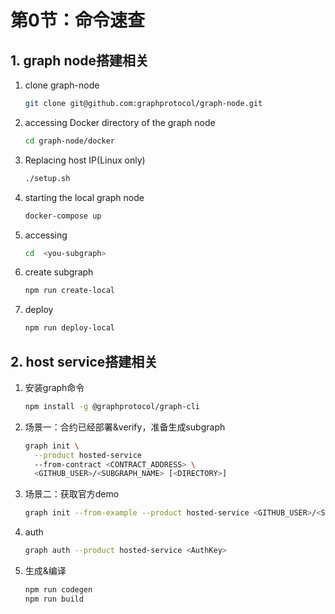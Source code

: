 # 第0节：命令速查

## 1. graph node搭建相关

1. clone graph-node

   ```sh
   git clone git@github.com:graphprotocol/graph-node.git
   ```

2. accessing Docker directory of the graph node

   ```sh
   cd graph-node/docker
   ```

3. Replacing host IP(Linux only)

   ```sh
   ./setup.sh
   ```

4. starting the local graph node

   ```sh
   docker-compose up
   ```

5. accessing <you-subgraph>

   ```sh
   cd  <you-subgraph>
   ```

6. create subgraph

   ```sh
   npm run create-local
   ```

7. deploy

   ```sh
   npm run deploy-local
   ```



## 2. host service搭建相关

1. 安装graph命令

   ```sh
   npm install -g @graphprotocol/graph-cli 
   ```

2. 场景一：合约已经部署&verify，准备生成subgraph

   ```sh
   graph init \
     --product hosted-service
     --from-contract <CONTRACT_ADDRESS> \
     <GITHUB_USER>/<SUBGRAPH_NAME> [<DIRECTORY>]
   ```

3. 场景二：获取官方demo

   ```sh
   graph init --from-example --product hosted-service <GITHUB_USER>/<SUBGRAPH_NAME> [<DIRECTORY>]
   ```

4. auth

   ```sh
   graph auth --product hosted-service <AuthKey>
   ```

5. 生成&编译

   ```sh
   npm run codegen
   npm run build
   ```
